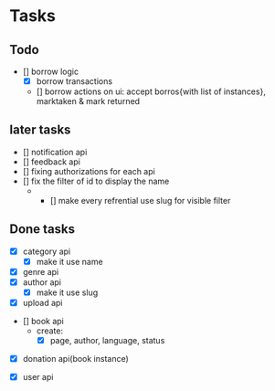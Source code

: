 # Tasks

## Todo


- [] borrow logic
  - [x] borrow transactions
  - [] borrow actions on ui: accept borros{with list of instances}, marktaken & mark returned


## later tasks

- [] notification api
- [] feedback api
- [] fixing authorizations for each api
- [] fix the filter of id to display the name
  - - [] make every refrential use slug for visible filter

## Done tasks

- [x] category api
  - [x] make it use name
- [x] genre api
- [x] author api
  - [x] make it use slug
- [x] upload api
- [] book api
  - create:
    - [x] page, author, language, status
- [x] donation api(book instance)

- [x] user api
